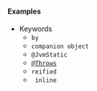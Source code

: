#### Examples
- Keywords
  - ``by``
  - ``companion object``
  - ``@JvmStatic``
  - [``@Throws``](https://kotlinlang.org/api/latest/jvm/stdlib/kotlin.jvm/-throws/index.html)
  - ``reified``
  - `` inline``
